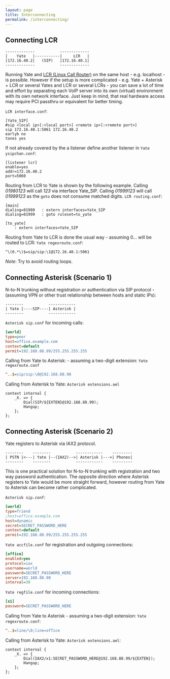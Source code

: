 ```yaml
---
layout: page
title: Interconnecting
permalink: /interconnecting/
---
```


## Connecting LCR

```
-------------           -------------
|    Yate   |-----------|     LCR   |
|172.16.40.2|   (SIP)   |172.16.40.1|
-------------           -------------
```

Running Yate and [LCR (Linux Call Router)](http://www.linux-call-router.de) on the same host - e.g. localhost - is possible. However if the setup is more complicated - e.g. Yate + Asterisk + LCR or several Yates and LCR or several LCRs - you can save a lot of time and effort by separating each VoIP server into its own (virtual) environment with its own network interface. Just keep in mind, that real hardware access may require PCI passthru or equivalent for better timing.

`LCR interface.conf`:

    [Yate_SIP]
    #sip <local ip>[:<local port>] <remote ip>[:<remote port>]
    sip 172.16.40.1:5061 172.16.40.2
    earlyb no
    tones yes

If not already covered by the a listener define another listener in `Yate ysipchan.conf`:

    [listener lcr]
    enable=yes
    addr=172.16.40.2
    port=5060


Routing from LCR to Yate is shown by the following example. Calling *01980123* will call *123* via interface Yate_SIP. Calling *01999123* will call *01999123* as the `goto` does not consume matched digits.
`LCR routing.conf`:

    [main]
    dialing=01980	: extern interfaces=Yate_SIP
    dialing=01999	: goto ruleset=to_yate

    [to_yate]
    	: extern interfaces=Yate_SIP


Routing from Yate to LCR is done the usual way - assuming 0... will be routed to LCR:
`Yate regexroute.conf`:

    ^\(0.*\)$=sip/sip:\1@172.16.40.1:5061


*Note*: Try to avoid routing loops.


## Connecting Asterisk (Scenario 1)

N-to-N trunking without registration or authentication via SIP protocol - (assuming VPN or other trust relationship between hosts and static IPs):

```
--------           ------------
| Yate |----SIP----| Asterisk |
--------           ------------
```

`Asterisk sip.conf` for incoming calls:

```INI
[world]
type=peer
host=office.example.com
context=default
permit=192.168.88.99/255.255.255.255
```

Calling from Yate to Asterisk: - assuming a two-digit extension: `Yate regexroute.conf`

```INI
^..$=sip/sip:\0@192.168.88.98
```

Calling from Asterisk to Yate: `Asterisk extensions.ael`

```
context internal {
	_X. => {
		Dial(SIP/${EXTEN}@192.168.88.99);
		Hangup;
	};
};
```

## Connecting Asterisk (Scenario 2)

Yate registers to Asterisk via IAX2 protocol.

```
--------    --------           ------------    ---------
| PSTN |<---| Yate |--(IAX2)-->| Asterisk |--->| Phones|
--------    --------           ------------    ---------
```

This is one practical solution for N-to-N trunking with registration and two way password authentication. The opposite direction where Asterisk registers to Yate would be more straight forward, however routing from Yate to Asterisk can become rather complicated.

`Asterisk sip.conf`:

```INI
[world]
type=friend
;host=office.example.com
host=dynamic
secret=SECRET_PASSWORD_HERE
context=default
permit=192.168.88.99/255.255.255.255
```

`Yate accfile.conf` for registration and outgoing connections:

```INI
[office]
enabled=yes
protocol=iax
username=world
password=SECRET_PASSWORD_HERE
server=192.168.88.98
interval=30
```

`Yate regfile.conf` for incoming connections:

```INI
[x1]
password=SECRET_PASSWORD_HERE
```

Calling from Yate to Asterisk - assuming a two-digit extension: `Yate regexroute.conf`:

```INI
^..$=line/\0;line=office
```

Calling from Asterisk to Yate: `Asterisk extensions.ael`:

```
context internal {
	_X. => {
		Dial(IAX2/x1:SECRET_PASSWORD_HERE@192.168.88.99/${EXTEN});
		Hangup;
	};
};
```

